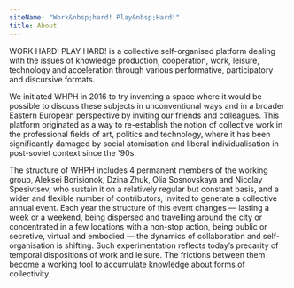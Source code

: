 ```yaml
---
siteName: "Work&nbsp;hard! Play&nbsp;Hard!"
title: About
---
```

WORK HARD! PLAY HARD! is a collective self-organised platform dealing with the issues of knowledge production, cooperation, work, leisure, technology and acceleration through various performative, participatory and discursive formats.

We initiated WHPH in 2016 to try inventing a space where it would be possible to discuss these subjects in unconventional ways and in a broader Eastern European perspective by inviting our friends and colleagues. This platform originated as a way to re-establish the notion of collective work in the professional fields of art, politics and technology, where it has been significantly damaged by social atomisation and liberal individualisation in post-soviet context since the '90s.

The structure of WHPH includes 4 permanent members of the working group, Aleksei Borisionok, Dzina Zhuk, Olia Sosnovskaya and Nicolay Spesivtsev, who sustain it on a relatively regular but constant basis, and a wider and flexible number of contributors, invited to generate a collective annual event. Each year the structure of this event changes — lasting a week or a weekend, being dispersed and travelling around the city or concentrated in a few locations with a non-stop action, being public or secretive, virtual and embodied — the dynamics of collaboration and self-organisation is shifting. Such experimentation reflects today’s precarity of temporal dispositions of work and leisure. The frictions between them become a working tool to accumulate knowledge about forms of collectivity.
